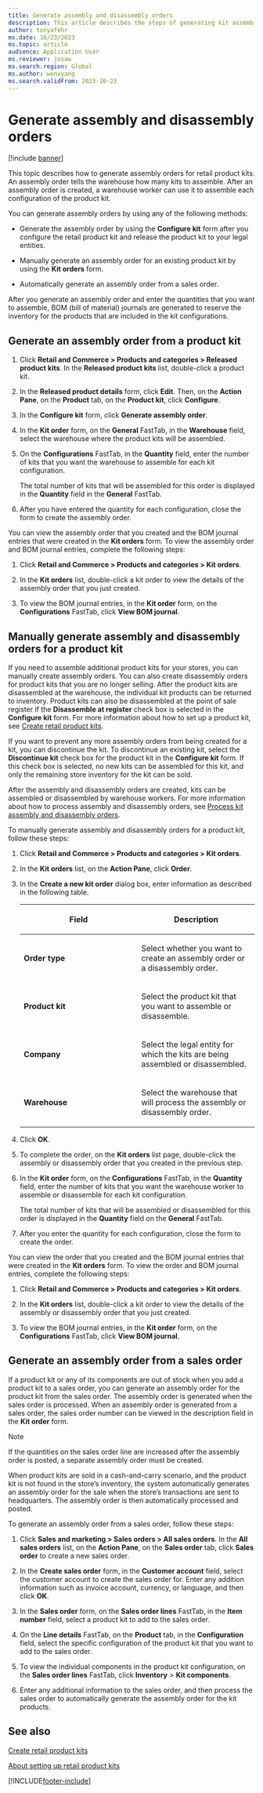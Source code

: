 ```yaml
---
title: Generate assembly and disassembly orders
description: This article describes the steps of generating kit assembly and disassembly orders.
author: tonyafehr
ms.date: 10/23/2023
ms.topic: article
audience: Application User
ms.reviewer: josaw
ms.search.region: Global
ms.author: wenxyang
ms.search.validFrom: 2023-10-23
---
```


# Generate assembly and disassembly orders


[!include [banner](includes/banner.md)]

This topic describes how to generate assembly orders for retail product kits. An assembly order tells the warehouse how many kits to assemble. After an assembly order is created, a warehouse worker can use it to assemble each configuration of the product kit.

You can generate assembly orders by using any of the following methods:

  - Generate the assembly order by using the **Configure kit** form after you configure the retail product kit and release the product kit to your legal entities.

  - Manually generate an assembly order for an existing product kit by using the **Kit orders** form.

  - Automatically generate an assembly order from a sales order.

After you generate an assembly order and enter the quantities that you want to assemble, BOM (bill of material) journals are generated to reserve the inventory for the products that are included in the kit configurations.

## Generate an assembly order from a product kit

1.  Click **Retail and Commerce \> Products and categories \> Released product kits**. In the **Released product kits** list, double-click a product kit.

2.  In the **Released product details** form, click **Edit**. Then, on the **Action Pane**, on the **Product** tab, on the **Product kit**, click **Configure**.

3.  In the **Configure kit** form, click **Generate assembly order**.

4.  In the **Kit order** form, on the **General** FastTab, in the **Warehouse** field, select the warehouse where the product kits will be assembled.

5.  On the **Configurations** FastTab, in the **Quantity** field, enter the number of kits that you want the warehouse to assemble for each kit configuration.

    The total number of kits that will be assembled for this order is displayed in the **Quantity** field in the **General** FastTab.

6.  After you have entered the quantity for each configuration, close the form to create the assembly order.

You can view the assembly order that you created and the BOM journal entries that were created in the **Kit orders** form. To view the assembly order and BOM journal entries, complete the following steps:

1.  Click **Retail and Commerce \> Products and categories \> Kit orders**.

2.  In the **Kit orders** list, double-click a kit order to view the details of the assembly order that you just created.

3.  To view the BOM journal entries, in the **Kit order** form, on the **Configurations** FastTab, click **View BOM journal**.

## Manually generate assembly and disassembly orders for a product kit

If you need to assemble additional product kits for your stores, you can manually create assembly orders. You can also create disassembly orders for product kits that you are no longer selling. After the product kits are disassembled at the warehouse, the individual kit products can be returned to inventory. Product kits can also be disassembled at the point of sale register if the **Disassemble at register** check box is selected in the **Configure kit** form. For more information about how to set up a product kit, see [Create retail product kits](./create-retail-product-kits.md).

If you want to prevent any more assembly orders from being created for a kit, you can discontinue the kit. To discontinue an existing kit, select the **Discontinue kit** check box for the product kit in the **Configure kit** form. If this check box is selected, no new kits can be assembled for this kit, and only the remaining store inventory for the kit can be sold.

After the assembly and disassembly orders are created, kits can be assembled or disassembled by warehouse workers. For more information about how to process assembly and disassembly orders, see [Process kit assembly and disassembly orders](./process-kit-assembly-and-disassembly-orders.md).

To manually generate assembly and disassembly orders for a product kit, follow these steps:

1.  Click **Retail and Commerce \> Products and categories \> Kit orders**.

2.  In the **Kit orders** list, on the **Action Pane**, click **Order**.

3.  In the **Create a new kit order** dialog box, enter information as described in the following table.

    <table>
    <colgroup>
    <col style="width: 50%" />
    <col style="width: 50%" />
    </colgroup>
    <thead>
    <tr class="header">
    <th><p>Field</p></th>
    <th><p>Description</p></th>
    </tr>
    </thead>
    <tbody>
    <tr class="odd">
    <td><p><strong>Order type</strong></p></td>
    <td><p>Select whether you want to create an assembly order or a disassembly order.</p></td>
    </tr>
    <tr class="even">
    <td><p><strong>Product kit</strong></p></td>
    <td><p>Select the product kit that you want to assemble or disassemble.</p></td>
    </tr>
    <tr class="odd">
    <td><p><strong>Company</strong></p></td>
    <td><p>Select the legal entity for which the kits are being assembled or disassembled.</p></td>
    </tr>
    <tr class="even">
    <td><p><strong>Warehouse</strong></p></td>
    <td><p>Select the warehouse that will process the assembly or disassembly order.</p></td>
    </tr>
    </tbody>
    </table>


4.  Click **OK**.

5.  To complete the order, on the **Kit orders** list page, double-click the assembly or disassembly order that you created in the previous step.

6.  In the **Kit order** form, on the **Configurations** FastTab, in the **Quantity** field, enter the number of kits that you want the warehouse worker to assemble or disassemble for each kit configuration.

    The total number of kits that will be assembled or disassembled for this order is displayed in the **Quantity** field on the **General** FastTab.

7.  After you enter the quantity for each configuration, close the form to create the order.

You can view the order that you created and the BOM journal entries that were created in the **Kit orders** form. To view the order and BOM journal entries, complete the following steps:

1.  Click **Retail and Commerce \> Products and categories \> Kit orders**.

2.  In the **Kit orders** list, double-click a kit order to view the details of the assembly or disassembly order that you just created.

3.  To view the BOM journal entries, in the **Kit order** form, on the **Configurations** FastTab, click **View BOM journal**.

## Generate an assembly order from a sales order

If a product kit or any of its components are out of stock when you add a product kit to a sales order, you can generate an assembly order for the product kit from the sales order. The assembly order is generated when the sales order is processed. When an assembly order is generated from a sales order, the sales order number can be viewed in the description field in the **Kit order** form.


> [!NOTE]
> <P>If the quantities on the sales order line are increased after the assembly order is posted, a separate assembly order must be created.</P>



When product kits are sold in a cash-and-carry scenario, and the product kit is not found in the store’s inventory, the system automatically generates an assembly order for the sale when the store’s transactions are sent to headquarters. The assembly order is then automatically processed and posted.

To generate an assembly order from a sales order, follow these steps:

1.  Click **Sales and marketing \> Sales orders \> All sales orders**. In the **All sales orders** list, on the **Action Pane**, on the **Sales order** tab, click **Sales order** to create a new sales order.

2.  In the **Create sales order** form, in the **Customer account** field, select the customer account to create the sales order for. Enter any addition information such as invoice account, currency, or language, and then click **OK**.

3.  In the **Sales order** form, on the **Sales order lines** FastTab, in the **Item number** field, select a product kit to add to the sales order.

4.  On the **Line details** FastTab, on the **Product** tab, in the **Configuration** field, select the specific configuration of the product kit that you want to add to the sales order.

5.  To view the individual components in the product kit configuration, on the **Sales order lines** FastTab, click **Inventory** \> **Kit components**.

6.  Enter any additional information to the sales order, and then process the sales order to automatically generate the assembly order for the kit products.

## See also

[Create retail product kits](./create-retail-product-kits.md)

[About setting up retail product kits](./about-setting-up-retail-product-kits.md)


[!INCLUDE[footer-include](../includes/footer-banner.md)]